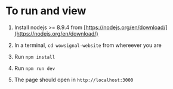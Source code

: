 # To run and view

1. Install nodejs >= 8.9.4 from [https://nodejs.org/en/download/](https://nodejs.org/en/download/)

2. In a terminal, `cd wowsignal-website` from whereever you are

3. Run `npm install`

4. Run `npm run dev`

5. The page should open in `http://localhost:3000`